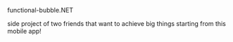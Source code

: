 functional-bubble.NET

side project of two friends that want to achieve big things starting from this mobile app!
